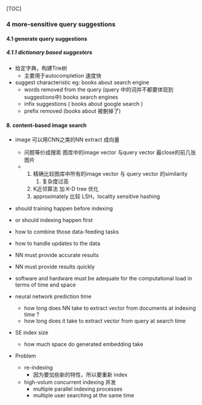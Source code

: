 [TOC]



### 4 more-sensitive query suggestions

#### 4.1 generate query suggestions

##### 4.1.1 dictionary based suggesters

* 给定字典，构建Trie树
  * 主要用于autocompletion 速度快
* suggest characteristic eg: books about search engine
  * words removed from the query (query 中的词并不都要体现到suggestions中) books search engines
  * infix suggestions ( books about google search )
  * prefix removed (books about  被删掉了)





#### 8. content-based image search

* image 可以用CNN之类的NN extract 成向量
  * 问题等价成搜索 图库中的image vector 与query vector 最close的前几张图片
  * 1. 精确比较图库中所有的image vector 与 query vector 的similarity
       1. 复杂度过高
    2. K近邻算法 加 K-D tree 优化
    3. approximately 比较 LSH，locality sensitive hashing 



* should training happen before indexing
* or should indexing happen first
* how to combine those data-feeding tasks
* how to handle updates to the data



* NN must provide accurate results
* NN must provide results quickly
* software and hardware must be adequate for the computational load in terms of time and space 



* neural network prediction time
  * how long does NN take to extract vector from documents at indexing time ?
  * how long does it take to extract vector from query at search time
* SE index size
  * how much space do generated embedding take 



* Problem
  * re-indexing 
    * 因为要加些新的特性，所以要重新 index
  * high-volum concurrent indexing 并发
    * multiple parallel indexing processes
    * multiple user searching at the same time
